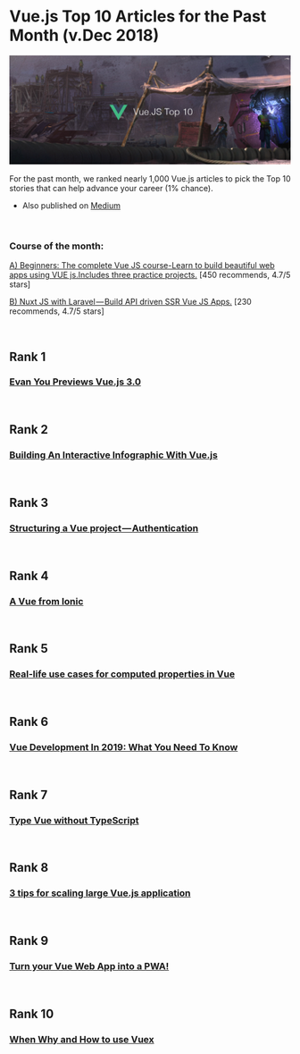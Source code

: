 # Vue.js Top 10 Articles for the Past Month (v.Dec 2018)

<img src="Top10-Dec-Vue.png" width="800" alt="Mybridge"></a>

For the past month, we ranked nearly 1,000 Vue.js articles to pick the Top 10 stories that can help advance your career (1% chance).

* Also published on [Medium](https://goo.gl/4FioSP)

<br>

### Course of the month:

[A) Beginners: The complete Vue JS course-Learn to build beautiful web apps using VUE js.Includes three practice projects.](http://bit.ly/2EpAMXN) [450 recommends, 4.7/5 stars]

[B) Nuxt JS with Laravel — Build API driven SSR Vue JS Apps.](http://bit.ly/2LjFPui) [230 recommends, 4.7/5 stars]

<br>

## Rank 1
### [Evan You Previews Vue.js 3.0 ](https://medium.com/vue-mastery/evan-you-previews-vue-js-3-0-ab063dec3547?utm_source=mybridge&utm_medium=blog&utm_campaign=read_more)


<br>

## Rank 2
### [Building An Interactive Infographic With Vue.js](https://www.smashingmagazine.com/2018/11/interactive-infographic-vue-js?utm_source=mybridge&utm_medium=blog&utm_campaign=read_more)


<br>

## Rank 3
### [Structuring a Vue project — Authentication](https://medium.com/@zitko/structuring-a-vue-project-authentication-87032e5bfe16?utm_source=mybridge&utm_medium=blog&utm_campaign=read_more)


<br>

## Rank 4
### [A Vue from Ionic](https://blog.ionicframework.com/a-vue-from-ionic?utm_source=mybridge&utm_medium=blog&utm_campaign=read_more)


<br>

## Rank 5
### [Real-life use cases for computed properties in Vue](https://medium.com/javascript-in-plain-english/real-life-use-cases-for-computed-properties-in-vue-js-5fdeecbeb3b3?utm_source=mybridge&utm_medium=blog&utm_campaign=read_more)


<br>

## Rank 6
### [Vue Development In 2019: What You Need To Know](https://vuejsdevelopers.com/2018/12/04/vue-js-2019-knowledge-map?utm_source=mybridge&utm_medium=blog&utm_campaign=read_more)


<br>

## Rank 7
### [Type Vue without TypeScript](https://blog.usejournal.com/type-vue-without-typescript-b2b49210f0b?utm_source=mybridge&utm_medium=blog&utm_campaign=read_more)


<br>

## Rank 8
### [3 tips for scaling large Vue.js application](https://dev.to/maxpou/3-tips-for-scaling-large-vuejs-application-2edi?utm_source=mybridge&utm_medium=blog&utm_campaign=read_more)


<br>

## Rank 9
### [Turn your Vue Web App into a PWA!](https://blog.bitsrc.io/turn-your-vue-web-app-into-a-pwa-ca04d8bcdd64?utm_source=mybridge&utm_medium=blog&utm_campaign=read_more)


<br>

## Rank 10
### [When Why and How to use Vuex](https://dev.to/napoleon039/when-why-and-how-to-use-vuex-9fl?utm_source=mybridge&utm_medium=blog&utm_campaign=read_more)


                    
